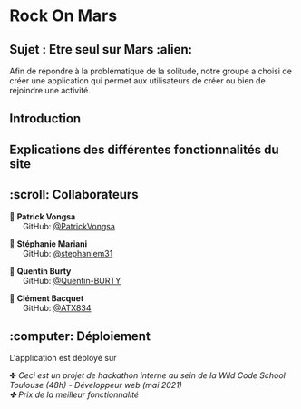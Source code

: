 <h1> Rock On Mars </h1>
<h2> Sujet : Etre seul sur Mars :alien: </h2>
 
 <p>
   Afin de répondre à la problématique de la solitude, notre groupe a choisi de créer une application qui permet aux utilisateurs de créer ou bien de rejoindre une activité.
 </p>
  
<h2> Introduction</h2>
<h2> Explications des différentes fonctionnalités du site</h2>
<h2> :scroll: Collaborateurs</h2>

<p>
 
  :man: <b>Patrick Vongsa</b> <br>
  &nbsp;&nbsp;&nbsp;&nbsp;&nbsp; GitHub: <a href="https://github.com/PatrickVongsa">@PatrickVongsa</a> <br>
  
  :woman: <b>Stéphanie Mariani</b> <br>
  &nbsp;&nbsp;&nbsp;&nbsp;&nbsp; GitHub: <a href="https://github.com/stephaniem31">@stephaniem31</a> <br>

  :man: <b>Quentin Burty</b> <br>
  &nbsp;&nbsp;&nbsp;&nbsp;&nbsp; GitHub: <a href="https://github.com/Quentin-BURTY">@Quentin-BURTY</a> <br>

  :man: <b>Clément Bacquet</b> <br>
  &nbsp;&nbsp;&nbsp;&nbsp;&nbsp; GitHub: <a href="https://github.com/ATX834">@ATX834</a> <br>
</p>

<h2> :computer: Déploiement </h2>

L'application est déployé sur 

✤ <i>Ceci est un projet de hackathon interne au sein de la Wild Code School Toulouse (48h) - Développeur web (mai 2021)<i> <br>
✤ <i>Prix de la meilleur fonctionnalité<i>

